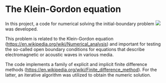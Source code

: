 # The Klein-Gordon equation
In this project, a code for numerical solving the initial-boundary problem
![ ](https://github.com/AndreiMaikov/The_Klein-Gordon_equation-1/tree/main/images/ibp_2.png)
was developed. 

This problem is related to the Klein-Gordon equation (https://en.wikipedia.org/wiki/Numerical_analysis) and important for testing the so-called open boundary conditions for equations that describe electromagnetic or acoustic waves in various media.

The code implements a family of explicit and implicit finite difference methods (https://en.wikipedia.org/wiki/Finite_difference_method). For the latter, an iterative algorithm was utilized to obtain the numeric solution. 
